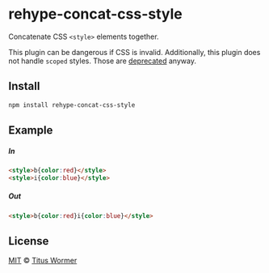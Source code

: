 <!--This file is generated by `build-packages.js`-->

# rehype-concat-css-style

Concatenate CSS `<style>` elements together.

This plugin can be dangerous if CSS is invalid.
Additionally, this plugin does not handle `scoped`
styles.  Those are [deprecated](https://github.com/whatwg/html/issues/552)
anyway.

## Install

```sh
npm install rehype-concat-css-style
```

## Example

##### In

```html
<style>b{color:red}</style>
<style>i{color:blue}</style>
```

##### Out

```html
<style>b{color:red}i{color:blue}</style>
```

## License

[MIT](https://github.com/rehypejs/rehype-minify/blob/master/license) © [Titus Wormer](https://wooorm.com)

